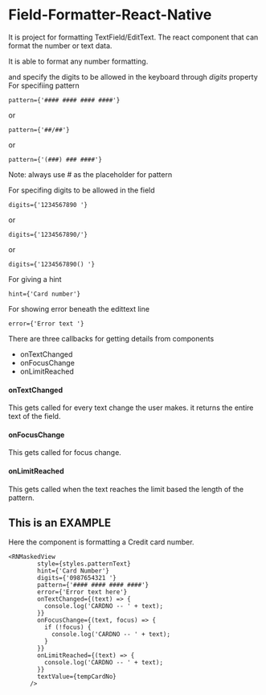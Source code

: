 # Field-Formatter-React-Native
It is project for formatting TextField/EditText. The react component that can format the number or text data.

It is able to format any number formatting. 

 and specify the digits to be allowed in the keyboard through *digits* property
For specifiing pattern
```
pattern={'#### #### #### ####'}
```
or
```
pattern={'##/##'}
```
or
```
pattern={'(###) ### ####'}
```
Note: always use *#* as the placeholder for pattern

For specifing digits to be allowed in the field
```
digits={'1234567890 '}
```
or
```
digits={'1234567890/'}
```
or
```
digits={'1234567890() '}
```

For giving a hint 
```
hint={'Card number'}
```

For showing error beneath the edittext line
```
error={'Error text '}
```

There are three callbacks for getting details from components

- onTextChanged
- onFocusChange
- onLimitReached

#### onTextChanged
This gets called for every text change the user makes. it returns the entire text of the field.

#### onFocusChange
This gets called for focus change.

#### onLimitReached
This gets called when the text reaches the limit based the length of the pattern.


## This is an EXAMPLE
Here the component is formatting a Credit card number.
```
<RNMaskedView
        style={styles.patternText}
        hint={'Card Number'}
        digits={'0987654321 '}
        pattern={'#### #### #### ####'}
        error={'Error text here'}
        onTextChanged={(text) => {
          console.log('CARDNO -- ' + text);
        }}
        onFocusChange={(text, focus) => {
          if (!focus) {
            console.log('CARDNO -- ' + text);
          }
        }}
        onLimitReached={(text) => {
          console.log('CARDNO -- ' + text);
        }}
        textValue={tempCardNo}
      />
 ```
